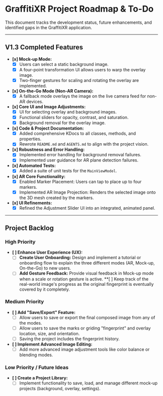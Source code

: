 # GraffitiXR Project Roadmap & To-Do

This document tracks the development status, future enhancements, and identified gaps in the GraffitiXR application.

---

## **V1.3 Completed Features**

-   **[x] Mock-up Mode:**
    -   [x] Users can select a static background image.
    -   [x] A four-point transformation UI allows users to warp the overlay image.
    -   [x] Two-finger gestures for scaling and rotating the overlay are implemented.
-   **[x] On-the-Go Mode (Non-AR Camera):**
    -   [x] A fallback mode overlays the image on the live camera feed for non-AR devices.
-   **[x] Core UI and Image Adjustments:**
    -   [x] UI for selecting overlay and background images.
    -   [x] Functional sliders for opacity, contrast, and saturation.
    -   [x] Background removal for the overlay image.
-   **[x] Code & Project Documentation:**
    -   [x] Added comprehensive KDocs to all classes, methods, and properties.
    -   [x] Rewrote `README.md` and `AGENTS.md` to align with the project vision.
-   **[x] Robustness and Error Handling:**
    -   [x] Implemented error handling for background removal failures.
    -   [x] Implemented user guidance for AR plane detection failures.
-   **[x] Automated Tests:**
    -   [x] Added a suite of unit tests for the `MainViewModel`.
-   **[x] AR Core Functionality:**
    -   [x] Enabled Marker Placement: Users can tap to place up to four markers.
    -   [x] Implemented AR Image Projection: Renders the selected image onto the 3D mesh created by the markers.
-   **[x] UI Refinements:**
     -   [x] Refined the Adjustment Slider UI into an integrated, animated panel.

---

## **Project Backlog**

### **High Priority**

-   **[ ] Enhance User Experience (UX):**
    -   [ ] **Create User Onboarding:** Design and implement a tutorial or onboarding flow to explain the three different modes (AR, Mock-up, On-the-Go) to new users.
    -   [ ] **Add Gesture Feedback:** Provide visual feedback in Mock-up mode when a scale or rotation gesture is active.
    **[ ] Keep track of the real-world image's progress as the original fingerprint is eventually covered by it completely.

### **Medium Priority**

-   **[ ] Add "Save/Export" Feature:**
    -   [ ] Allow users to save or export the final composed image from any of the modes.
    -   [ ] Allow users to save the marks or griding "fingerprint" and overlay location, size, and orientation.
    -   [ ] Saving the project includes the fingerprint history.
-   **[ ] Implement Advanced Image Editing:**
    -   [ ] Add more advanced image adjustment tools like color balance or blending modes.

### **Low Priority / Future Ideas**
-   **[ ] Create a Project Library:**
    -   [ ] Implement functionality to save, load, and manage different mock-up projects (background, overlay, settings).
